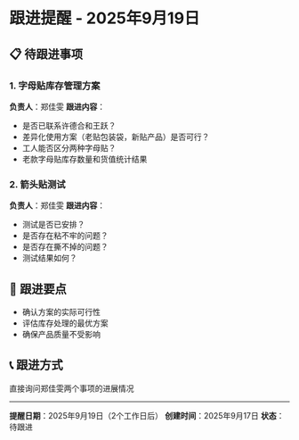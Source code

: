 # 跟进提醒 - 2025年9月19日

## 📋 待跟进事项

### 1. 字母贴库存管理方案
**负责人**：郑佳雯
**跟进内容**：
- 是否已联系许德合和王跃？
- 差异化使用方案（老贴包装袋，新贴产品）是否可行？
- 工人能否区分两种字母贴？
- 老款字母贴库存数量和货值统计结果

### 2. 箭头贴测试
**负责人**：郑佳雯
**跟进内容**：
- 测试是否已安排？
- 是否存在粘不牢的问题？
- 是否存在撕不掉的问题？
- 测试结果如何？

## 🎯 跟进要点
- 确认方案的实际可行性
- 评估库存处理的最优方案
- 确保产品质量不受影响

## 📞 跟进方式
直接询问郑佳雯两个事项的进展情况

---
**提醒日期**：2025年9月19日（2个工作日后）
**创建时间**：2025年9月17日
**状态**：待跟进